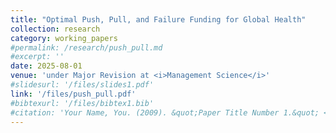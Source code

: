 ```yaml
---
title: "Optimal Push, Pull, and Failure Funding for Global Health"
collection: research
category: working_papers
#permalink: /research/push_pull.md
#excerpt: ''
date: 2025-08-01
venue: 'under Major Revision at <i>Management Science</i>'
#slidesurl: '/files/slides1.pdf'
link: '/files/push_pull.pdf'
#bibtexurl: '/files/bibtex1.bib'
#citation: 'Your Name, You. (2009). &quot;Paper Title Number 1.&quot; <i>Journal 1</i>. 1(1).'
---
```









